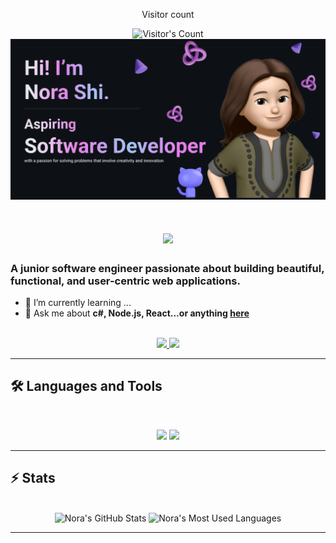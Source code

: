 <div align="center"> 
  <p>Visitor count</p>
  <img src="https://profile-counter.glitch.me/{qinshi599}/count.svg" alt="Visitor's Count" />
</div>
<img src="https://github.com/qinshi599/qinshi599/blob/main/Make%20your%20README.png" alt="Banner of a developer sitting in front of a desk">

<h1 align="center">
    <img src="https://readme-typing-svg.herokuapp.com/?font=Inter&size=48&center=true&vCenter=true&width=500&height=70&color=4493F8&duration=4000&lines=Hi+There!+👋;+I'm+Nora!;" />
</h1>

### A junior software engineer passionate about building beautiful, functional, and user-centric web applications.

- 🌱 I’m currently learning ...
- 💬 Ask me about **c#, Node.js, React...or anything [here](https://github.com/{USERNAME}/{USERNAME}/issues)**

<br>

<div align="center">
  <a href="qinshi599@gmail.com">
    <img src="https://img.shields.io/badge/Gmail-333333?style=for-the-badge&logo=gmail&logoColor=red" />
  </a>
  <a href="https://linkedin.com/in/qinshi599" target="_blank">
    <img src="https://img.shields.io/badge/LinkedIn-0077B5?style=for-the-badge&logo=linkedin&logoColor=white" target="_blank" />
  </a>
</div>

<hr>

## 🛠️ Languages and Tools

<br>

<p align="center">
  <img src="https://skillicons.dev/icons?i=java,spring,ts,nodejs,react,nextjs,mongodb,postgres,prisma" />
  <img src="https://skillicons.dev/icons?i=html,css,sass,tailwind,js,vue,redux,d3,git,postman,figma" />
</p>

<hr>

## ⚡️ Stats
<br>

<div align=center>
  <img width=390 src="https://github-readme-stats.vercel.app/api?username=qinshi599&theme=transparent&count_private=true&show_icons=true&rank_icon=github&locale=en" alt="Nora's GitHub Stats" />
  <img width=390 src="https://github-readme-stats.vercel.app/api/top-langs?username=qinshi599&theme=transparent&layout=donut&hide=css&langs_count=8&border_radius=10&show_icons=true&locale=en" alt="Nora's Most Used Languages" />
</div>

<hr>
